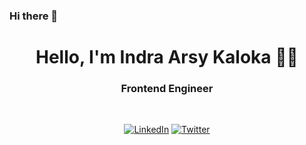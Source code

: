 ### Hi there 👋
<h1 align="center"> Hello, I'm Indra Arsy Kaloka 👨‍💻 </h1>

<h3 align="center">  Frontend Engineer </h3> <br>

<p align="center"> 
<a href="https://www.linkedin.com/in/indra-arsy-3a8859157/"><img alt="LinkedIn" src="https://img.shields.io/badge/-Indra_Arsy_Kaloka-blue?style=flat-square&logo=Linkedin&logoColor=white&link=https://www.linkedin.com/in/sulthannk/"></a>
<a href="https://twitter.com/indraarsyk"><img alt="Twitter" src="https://img.shields.io/badge/-IndraArsyK-1ca0f1?style=flat-square&logo=twitter&logoColor=white&link=https://twitter.com/SulthanNK"></a>
</p>
<!--
**indraarsy/indraarsy** is a ✨ _special_ ✨ repository because its `README.md` (this file) appears on your GitHub profile.

Here are some ideas to get you started:

- 🔭 I’m currently working on ...
- 🌱 I’m currently learning ...
- 👯 I’m looking to collaborate on ...
- 🤔 I’m looking for help with ...
- 💬 Ask me about ...
- 📫 How to reach me: ...
- 😄 Pronouns: ...
- ⚡ Fun fact: ...
-->
